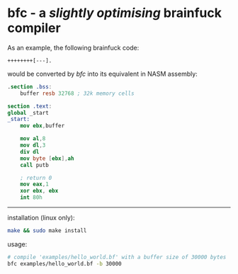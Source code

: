# bfc - a *slightly optimising* brainfuck compiler

As an example, the following brainfuck code:
```brainfuck
++++++++[---].
```
would be converted by *bfc* into its equivalent in NASM assembly:
```nasm
.section .bss:
	buffer resb 32768 ; 32k memory cells

section .text:
global _start
_start:
	mov ebx,buffer

	mov al,8
	mov dl,3
	div dl
	mov byte [ebx],ah
	call putb

	; return 0
	mov eax,1
	xor ebx, ebx
	int 80h
```

---

installation (linux only):
```bash
make && sudo make install
```

usage:
```bash
# compile 'examples/hello_world.bf' with a buffer size of 30000 bytes
bfc examples/hello_world.bf -b 30000
```
